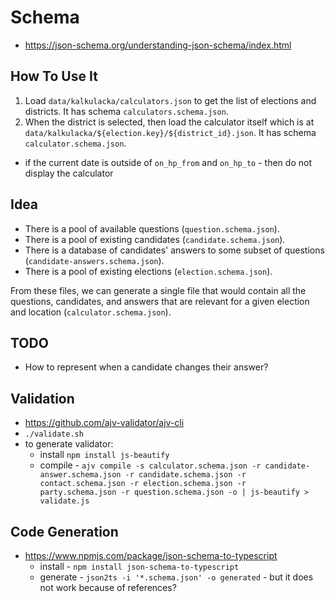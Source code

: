 # Schema

- https://json-schema.org/understanding-json-schema/index.html

## How To Use It

1. Load `data/kalkulacka/calculators.json` to get the list of elections and districts. It has schema `calculators.schema.json`.
2. When the district is selected, then load the calculator itself which is at `data/kalkulacka/${election.key}/${district_id}.json`. It has schema `calculator.schema.json`.

- if the current date is outside of `on_hp_from` and `on_hp_to` - then do not display the calculator

## Idea

- There is a pool of available questions (`question.schema.json`).
- There is a pool of existing candidates (`candidate.schema.json`).
- There is a database of candidates' answers to some subset of questions (`candidate-answers.schema.json`).
- There is a pool of existing elections (`election.schema.json`).

From these files, we can generate a single file that would contain all the questions, candidates, and answers that are relevant for a given election and location (`calculator.schema.json`).

## TODO

- How to represent when a candidate changes their answer?

## Validation

- https://github.com/ajv-validator/ajv-cli
- `./validate.sh`
- to generate validator:
  - install `npm install js-beautify`
  - compile - `ajv compile -s calculator.schema.json -r candidate-answer.schema.json -r candidate.schema.json -r contact.schema.json -r election.schema.json -r party.schema.json -r question.schema.json -o | js-beautify > validate.js`

## Code Generation

- https://www.npmjs.com/package/json-schema-to-typescript
  - install - `npm install json-schema-to-typescript`
  - generate - `json2ts -i '*.schema.json' -o generated` - but it does not work because of references?
